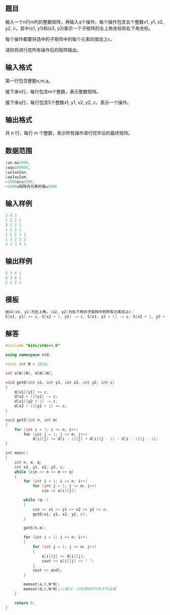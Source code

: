 ## **题目**
输入一个n行m列的整数矩阵，再输入q个操作，每个操作包含五个整数x1, y1, x2, y2, c，其中(x1, y1)和(x2, y2)表示一个子矩阵的左上角坐标和右下角坐标。

每个操作都要将选中的子矩阵中的每个元素的值加上c。

请你将进行完所有操作后的矩阵输出。

## **输入格式**

第一行包含整数n,m,q。

接下来n行，每行包含m个整数，表示整数矩阵。

接下来q行，每行包含5个整数x1, y1, x2, y2, c，表示一个操作。

## **输出格式**

共 n 行，每行 m 个整数，表示所有操作进行完毕后的最终矩阵。

## **数据范围**
```c++
1≤n,m≤1000,
1≤q≤100000,
1≤x1≤x2≤n,
1≤y1≤y2≤m,
−1000≤c≤1000,
−1000≤矩阵内元素的值≤1000
```

## **输入样例**
```c++
3 4 3
1 2 2 1
3 2 2 1
1 1 1 1
1 1 2 2 1
1 3 2 3 2
3 1 3 4 1
```

## **输出样例**
```c++
2 3 4 1
4 3 4 1
2 2 2 2
```

## **模板**
```c++
给以(x1, y1)为左上角，(x2, y2)为右下角的子矩阵中的所有元素加上c：
S[x1, y1] += c, S[x2 + 1, y1] -= c, S[x1, y2 + 1] -= c, S[x2 + 1, y2 + 1] += c
```

## **解答**
```c++
#include "bits/stdc++.h"

using namespace std;

const int N = 1010;

int a[N][N], d[N][N];

void getD(int x1, int y1, int x2, int y2, int c)
{
    d[x1][y1] += c;
    d[x2 + 1][y1] -= c;
    d[x1][y2 + 1] -= c;
    d[x2 + 1][y2 + 1] += c;
}

void getS(int n, int m)
{
    for (int i = 1; i <= n; i++)
        for (int j = 1; j <= m; j++)
            d[i][j] += d[i - 1][j] + d[i][j - 1] - d[i - 1][j - 1];
}

int main()
{
    int n, m, q;
    int x1, y1, x2, y2, c;
    while (cin >> n >> m >> q)
    {
        for (int i = 1; i <= n; i++)
            for (int j = 1; j <= m; j++)
                cin >> a[i][j];

        while (q--)
        {
            cin >> x1 >> y1 >> x2 >> y2 >> c;
            getD(x1, y1, x2, y2, c);
        }

        getS(n,m);

        for (int i = 1; i <= n; i++)
        {
            for (int j = 1; j <= m; j++)
            {
                a[i][j] += d[i][j];
                cout << a[i][j] << " ";
            }
            cout << endl;
        }

        memset(a,0,N*N);
        memset(d,0,N*N);//疑问：只有是N的时候才不会错
    }

    return 0;
}
```